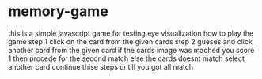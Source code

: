 # memory-game
this is a simple javascript game for testing eye visualization 
how to play the game
step 1 click on the card from the given cards
step 2 gueses and click another card from the given card 
if the cards image was mached you score 1 then procede for the second match
else the cards doesnt match select another card
continue thise steps untill you got all match
